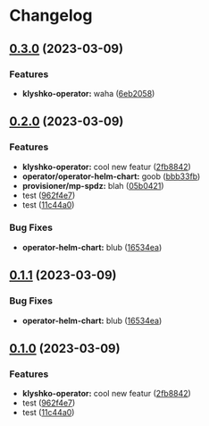 # Changelog

## [0.3.0](https://github.com/strieflin/klyshko/compare/klyshko-operator-v0.2.0...klyshko-operator-v0.3.0) (2023-03-09)


### Features

* **klyshko-operator:** waha ([6eb2058](https://github.com/strieflin/klyshko/commit/6eb205826f2aa32405aa568eec6b370fec564b28))

## [0.2.0](https://github.com/strieflin/klyshko/compare/klyshko-operator-v0.1.1...klyshko-operator-v0.2.0) (2023-03-09)


### Features

* **klyshko-operator:** cool new featur ([2fb8842](https://github.com/strieflin/klyshko/commit/2fb8842a532e5d2987fb450b3cd09488f7da5e57))
* **operator/operator-helm-chart:** goob ([bbb33fb](https://github.com/strieflin/klyshko/commit/bbb33fb3e1212a082a09e95ab87066038b3d6d22))
* **provisioner/mp-spdz:** blah ([05b0421](https://github.com/strieflin/klyshko/commit/05b04212177dd21e027571bfe2d2a14ca99c2c8a))
* test ([962f4e7](https://github.com/strieflin/klyshko/commit/962f4e7847c88dc10e6bc2f0669950538d08aebf))
* test ([11c44a0](https://github.com/strieflin/klyshko/commit/11c44a080a81987a2558d20e1c5c29c47a8c3246))


### Bug Fixes

* **operator-helm-chart:** blub ([16534ea](https://github.com/strieflin/klyshko/commit/16534ea280063fc7316888be3b89b9f9c9e6dddc))

## [0.1.1](https://github.com/strieflin/klyshko/compare/operator-v0.1.0...operator-v0.1.1) (2023-03-09)


### Bug Fixes

* **operator-helm-chart:** blub ([16534ea](https://github.com/strieflin/klyshko/commit/16534ea280063fc7316888be3b89b9f9c9e6dddc))

## [0.1.0](https://github.com/strieflin/klyshko/compare/operator-v0.0.1...operator-v0.1.0) (2023-03-09)


### Features

* **klyshko-operator:** cool new featur ([2fb8842](https://github.com/strieflin/klyshko/commit/2fb8842a532e5d2987fb450b3cd09488f7da5e57))
* test ([962f4e7](https://github.com/strieflin/klyshko/commit/962f4e7847c88dc10e6bc2f0669950538d08aebf))
* test ([11c44a0](https://github.com/strieflin/klyshko/commit/11c44a080a81987a2558d20e1c5c29c47a8c3246))
